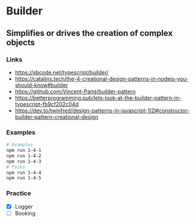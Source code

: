 # Builder

## Simplifies or drives the creation of complex objects

### Links

- https://sbcode.net/typescript/builder/
- https://catalins.tech/the-4-creational-design-patterns-in-nodejs-you-should-know#builder
- https://github.com/Vincent-Pang/builder-pattern
- https://betterprogramming.pub/lets-look-at-the-builder-pattern-in-typescript-fb9cf202c04d
- https://dev.to/twinfred/design-patterns-in-javascript-1l2l#constructor-builder-pattern-creational-design

### Examples

```bash
# Examples
npm run 1-4-1
npm run 1-4-2
npm run 1-4-3
# Tasks
npm run 1-4-4
npm run 1-4-5
```

### Practice

- [x] Logger
- [ ] Booking
